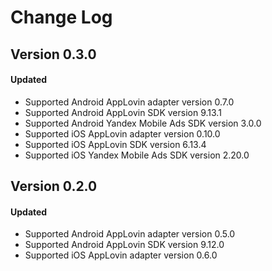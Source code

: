 # Change Log

## Version 0.3.0

#### Updated
* Supported Android AppLovin adapter version 0.7.0
* Supported Android AppLovin SDK version 9.13.1
* Supported Android Yandex Mobile Ads SDK version 3.0.0
* Supported iOS AppLovin adapter version 0.10.0
* Supported iOS AppLovin SDK version 6.13.4
* Supported iOS Yandex Mobile Ads SDK version 2.20.0

## Version 0.2.0

#### Updated
* Supported Android AppLovin adapter version 0.5.0
* Supported Android AppLovin SDK version 9.12.0
* Supported iOS AppLovin adapter version 0.6.0
